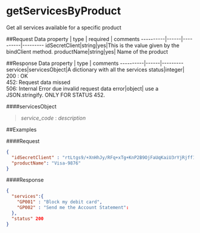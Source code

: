 getServicesByProduct
========================
Get all services available for a specific product


##Request Data
property  | type | required | comments
----------|------|----------|---------
idSecretClient|string|yes|This is the value given by the bindClient method.
productName|string|yes| Name of the product

##Response Data
property | type | comments
----------|------|---------
services|servicesObject|A dictionary with all the services
status|integer| 200 : OK<br> 452: Request data missed <br> 506: Internal Error due invalid request data
error|object| use a JSON.stringify. ONLY FOR STATUS 452.

####servicesObject
> *service_code* : *description*

##Examples

####Request
```json
{
  "idSecretClient" : "rtLtgs9/+XnHhJy/RFq+xTg+KnP2B9OjFaUqKaiU3rYjRjff1kcAxW1veBwboz2Vc5T28vvUXTi5nUes4asHoNJbQsbc7zLNAHirrI8ra6xMnU4bhF8wkDeqBOHmWiomcn/UY858wEYAl+/Dpz53L2qHT9pU7Q+EVSTovgYogJ66WoNt7CoDkfh7zrb9vJZq7ojqskhVA6LUi9O4BhiI3Q==",
  "productName": "Visa-9876"
}
```

####Response

```json
{
  "services":{
    "GP001" : "Block my debit card",
    "GP002" : "Send me the Account Statement":
  },
  "status" 200
}
```
